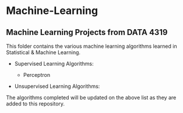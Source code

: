 # Machine-Learning
## Machine Learning Projects from DATA 4319

This folder contains the various machine learning algorithms learned in Statistical & Machine Learning.

  + Supervised Learning Algorithms:
    - Perceptron
    
  + Unsupervised Learning Algorithms:
  
  The algorithms completed will be updated on the above list as they are added to this repository.
